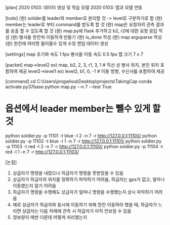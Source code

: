 [plan]
2020 0103: 데이터 생성 및 학습 모델
2020 0103: 맵과 모델 연동

[todo]
(완) solider를 leader와 member로 분리할 것 -> level로 구분하기로 함
(완) member는 leader로 부터 command를 받도록 할 것
(완) map은 요청자의 관측 결과를 송출 할 수 있도록 할 것
(완) map.py에 flask 추가하고 b2, r2에 대한 요청 응답 작성
(완) 병사들 한칸씩 이동하게 만들기
(완) is_done 작성
(완) map arguparse 작성
(완) 한칸에 여러명 들어올수 있게 수정
랜덤 데이터 생성

[settings]
map 초기화 속도 1 fps
병사들 이동 속도 0.5 fps
맵 크기 7 x 7

[packet]
map->level2
ex) map, b2, 2, 3, r1, 3, 1 # 직선 상 병사 위치, 본인 위치 포함하여 제공
level2->level1
ex) level2, b1, 0, -1 # 이동 방향, 수신사를 포함하여 제공


[command]
cd C:\Users\jongwhoa\Desktop\projects\TakingCap
conda activate py37base
python map.py --n 7 --test True

# 옵션에서 leader member는 뺄수 있게 할 것
python soldier.py -p 11101 -t blue -l 2 -n 7 -r http://127.0.0.1:11100/
python soldier.py -p 11102 -t blue -l 1 -n 7 -r http://127.0.0.1:11101/
python soldier.py -p 11103 -t red  -l 2 -n 7 -r http://127.0.0.1:11100/
python soldier.py -p 11104 -t red  -l 1 -n 7 -r http://127.0.0.1:11103/

[논점]
1. 상급자가 명령을 내렸으나 하급자가 명령을 못받았을 수 있음
2. 상급자가 하급자의 위치를 정확하기 파악하기 어려움, 하급자는 gps가 없고, 얼마나 이동했는지 알기 어려움
3. 하급자가 명령을 수행해도 상급자가 얼마나 명령을 수행했는지 상시 파악하기 어려움
4. 예로 상급자가 하급자와 동시에 이동하기 위해 한칸 이동하라 했을 때, 
   하급자가 느리면 상급자는 다음 차례에 관측 시 하급자가 아직 안보일 수 있음
5. 정보량이 매번 다른데 어떻게 처리했는지


